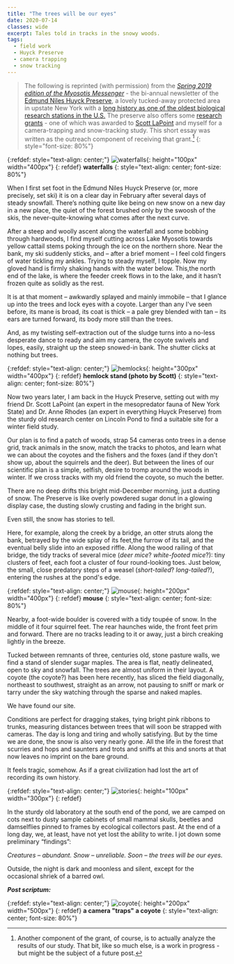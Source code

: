 ```yaml
---
title: "The trees will be our eyes"
date: 2020-07-14
classes: wide
excerpt: Tales told in tracks in the snowy woods. 
tags:
  - field work
  - Huyck Preserve
  - camera trapping
  - snow tracking
---
```



>   The following is reprinted (with permission) from the [*Spring 2019 edition of the Myosotis Messenger*](https://www.huyckpreserve.org/uploads/2/4/5/6/24560510/spring_newsletter_2019.pdf) - the bi-annual newsletter of the [Edmund Niles Huyck Preserve](https://www.huyckpreserve.org/), a lovely tucked-away protected area in upstate New York with a [long history as one of the oldest biological research stations in the U.S.](https://www.huyckpreserve.org/our-history.html) The preserve also offers some [research grants](https://www.huyckpreserve.org/huyck-research-grants.html) - one of which was awarded to [Scott LaPoint](https://scottlapoint.weebly.com/) and myself for a camera-trapping and snow-tracking study. This short essay was written as the outreach component of receiving that grant.[^1] 
{: style="font-size: 80%"}

[^1]: Another component of the grant, of course, is to actually analyze the results of our study. That bit, like so much else, is a work in progress - but might be the subject of a future post.  

{:refdef: style="text-align: center;"}
![waterfalls](../../assets/post03/waterfall.jpg){: height="100px" width="400px"}
{: refdef}
**waterfalls**
{: style="text-align: center; font-size: 80%"}


When I first set foot in the Edmund Niles Huyck Preserve (or, more precisely, set ski) it is on a clear day in February after several days of steady snowfall.  There’s nothing quite like being on new snow on a new day in a new place, the quiet of the forest brushed only by the swoosh of the skis, the never-quite-knowing what comes after the next curve. 

After a steep and woolly ascent along the waterfall and some bobbing through hardwoods, I find myself cutting across Lake Myosotis towards yellow cattail stems poking through the ice on the northern shore. Near the bank, my ski suddenly sticks, and – after a brief moment – I feel cold fingers of water tickling my ankles. Trying to steady myself, I topple.  Now my gloved hand is firmly shaking hands with the water below. This,the north end of the lake, is where the feeder creek flows in to the lake, and it hasn’t frozen quite as solidly as the rest.

It is at that moment – awkwardly splayed and mainly immobile – that I glance up into the trees and lock eyes with a coyote.  Larger than any I've seen before, its mane is broad, its coat is thick – a pale grey blended with tan – its ears are turned forward, its body more still than the trees. 

And, as my twisting self-extraction out of the sludge turns into a no-less desperate dance to ready and aim my camera, the coyote swivels and lopes, easily, straight up the steep snowed-in bank. The shutter clicks at nothing but trees.

{:refdef: style="text-align: center;"}
![hemlocks](../../assets/post03/hemlocks_in_snow_by_scott.jpg){: height="300px" width="400px"}
{: refdef}
**hemlock stand (photo by Scott)**
{: style="text-align: center; font-size: 80%"}

Now two years later, I am back in the Huyck Preserve, setting out with my friend Dr. Scott LaPoint (an expert in the mesopredator fauna of New York State) and Dr. Anne Rhodes (an expert in everything Huyck Preserve) from the sturdy old research center on Lincoln Pond to find a suitable site for a winter field study.

Our plan is to find a patch of woods, strap 54 cameras onto trees in a dense grid, track animals in the snow, match the tracks to photos, and learn what we can about the coyotes and the fishers and the foxes (and if they don't show up, about the squirrels and the deer). But between the lines of our scientific plan is a simple, selfish, desire to tromp around the woods in winter. If we cross tracks with my old friend the coyote, so much the better. 

There are no deep drifts this bright mid-December morning, just a dusting of snow. The Preserve is like overly powdered sugar donut in a glowing display case, the dusting slowly crusting and fading in the bright sun.

Even still, the snow has stories to tell.

Here, for example, along the creek by a bridge, an otter struts along the bank, betrayed by the wide splay of its feet,the furrow of its tail, and the eventual belly slide into an exposed riffle.  Along the wood railing of that bridge, the tidy tracks of several mice (*deer mice*? *white-footed mice*?): tiny clusters of feet, each foot a cluster of four round-looking toes.  Just below, the small, close predatory steps of a weasel (*short-tailed*? *long-tailed*?), entering the rushes at the pond's edge.  

{:refdef: style="text-align: center;"}
![mouse](../../assets/post03/mouse.jpg){: height="200px" width="400px"}
{: refdef}
**mouse**
{: style="text-align: center; font-size: 80%"}

Nearby, a foot-wide boulder is covered with a tidy toupée of snow. In the middle of it four squirrel feet. The rear haunches wide, the front feet prim and forward. There are no tracks leading to it or away, just a birch creaking lightly in the breeze.  

Tucked between remnants of three, centuries old, stone pasture walls, we find a stand of slender sugar maples. The area is flat, neatly delineated, open to sky and snowfall. The trees are almost uniform in their layout. A coyote (the coyote?) has been here recently, has sliced the field diagonally, northeast to southwest, straight as an arrow, not pausing to sniff or mark or tarry under the sky watching through the sparse and naked maples.

We have found our site.

Conditions are perfect for dragging stakes, tying bright pink ribbons to trunks, measuring distances between trees that will soon be strapped with cameras. The day is long and tiring and wholly satisfying. But by the time we are done, the snow is also very nearly gone. All the life in the forest that scurries and hops and saunters and trots and sniffs at this and snorts at that now leaves no imprint on the bare ground.

It feels tragic, somehow. As if a great civilization had lost the art of recording its own history.


{:refdef: style="text-align: center;"}
![stories](../../assets/post03/stories_in_the_snow.jpg){: height="100px" width="300px"}
{: refdef}


In the sturdy old laboratory at the south end of the pond, we are camped on cots next to dusty sample cabinets of small mammal skulls, beetles and damselflies pinned to frames by ecological collectors past. At the end of a long day, we, at least, have not yet lost the ability to write. I jot down some preliminary “findings”:  

*Creatures – abundant. Snow – unreliable. Soon – the trees will be our eyes.*

Outside, the night is dark and moonless and silent, except for the occasional shriek of a barred owl.




***Post scriptum:***

{:refdef: style="text-align: center;"}
![coyote](../../assets/post03/coyote.jpg){: height="200px" width="500px"}
{: refdef}
**a camera "traps" a coyote**
{: style="text-align: center; font-size: 80%"}

